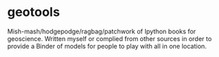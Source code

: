 # geotools
Mish-mash/hodgepodge/ragbag/patchwork of Ipython books for geoscience. Written myself or complied from other sources in order to provide a Binder of models for people to play with all in one location. 
